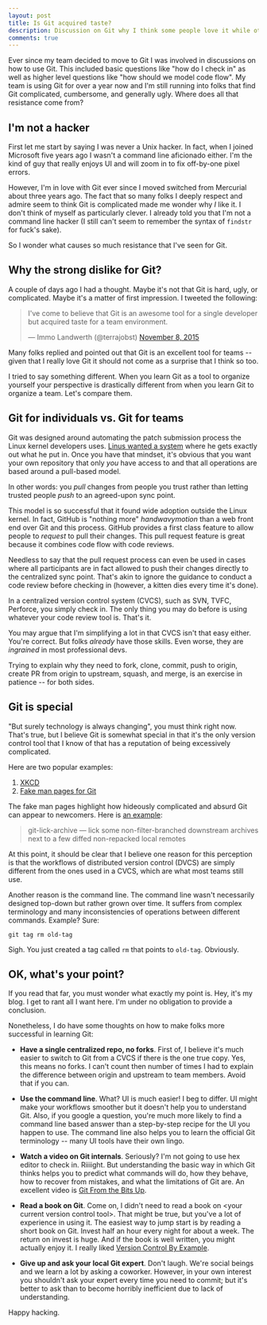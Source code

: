 ```yaml
---
layout: post
title: Is Git acquired taste?
description: Discussion on Git why I think some people love it while others hate it
comments: true
---
```


Ever since my team decided to move to Git I was involved in discussions on how to use Git. This included basic questions like "how do I check in" as well as
higher level questions like "how should we model code flow". My team is using Git for over a year now and I'm still running into folks that find Git complicated, cumbersome, and generally ugly. Where does all that resistance come from?

## I'm not a hacker

First let me start by saying I was never a Unix hacker. In fact, when I joined Microsoft five years ago I wasn't a command line aficionado either. I'm the kind of guy that really enjoys UI and will zoom in to fix off-by-one pixel errors.

However, I'm in love with Git ever since I moved switched from Mercurial about three years ago. The fact that so many folks I deeply respect and admire seem to think Git is complicated made me wonder why *I* like it. I don't think of myself as particularly clever. I already told you that I'm not a command line hacker (I still can't seem to remember the syntax of `findstr` for fuck's sake).

So I wonder what causes so much resistance that I've seen for Git.

## Why the strong dislike for Git?

A couple of days ago I had a thought. Maybe it's not that Git is hard, ugly, or complicated. Maybe it's a matter of first impression. I tweeted the following:

<blockquote class="twitter-tweet" lang="en"><p lang="en" dir="ltr">I&#39;ve come to believe that Git is an awesome tool for a single developer but acquired taste for a team environment.</p>&mdash; Immo Landwerth (@terrajobst) <a href="https://twitter.com/terrajobst/status/663222749188329473">November 8, 2015</a></blockquote> <script async src="//platform.twitter.com/widgets.js" charset="utf-8"></script>

Many folks replied and pointed out that Git is an excellent tool for teams -- given that I really love Git it should not come as a surprise that I think so too.

I tried to say something different. When you learn Git as a tool to organize yourself your perspective is drastically different from when you learn Git to organize a team. Let's compare them.

## Git for individuals vs. Git for teams

Git was designed around automating the patch submission process the Linux kernel developers uses. [Linus wanted a system](https://www.youtube.com/watch?v=4XpnKHJAok8) where he gets exactly out what he put in. Once you have that mindset, it's obvious that you want your own repository that only *you* have access to and that all operations are based around a pull-based model.

In other words: you *pull* changes from people you trust rather than letting trusted people *push* to an agreed-upon sync point.

This model is so successful that it found wide adoption outside the Linux kernel. In fact, GitHub is "nothing more" *handwavymotion* than a web front end over Git and this process. GitHub provides a first class feature to allow people to *request* to pull their changes. This pull request feature is great because it combines code flow with code reviews.

Needless to say that the pull request process can even be used in cases where all participants are in fact allowed to push their changes directly to the centralized sync point. That's akin to ignore the guidance to conduct a code review before checking in (however, a kitten dies every time it's done).

In a centralized version control system (CVCS), such as SVN, TVFC, Perforce, you simply check in. The only thing you may do before is using whatever your code review tool is. That's it.

You may argue that I'm simplifying a lot in that CVCS isn't that easy either. You're correct. But folks *already* have those skills. Even worse, they are *ingrained* in most professional devs.

Trying to explain why they need to fork, clone, commit, push to origin, create PR from origin to upstream, squash, and merge, is an exercise in patience -- for both sides.

## Git is special

"But surely technology is always changing", you must think right now. That's true, but I believe Git is somewhat special in that it's the only version control tool that I know of that has a reputation of being excessively complicated.

Here are two popular examples:

1. [XKCD](http://xkcd.com/1597/)
2. [Fake man pages for Git](http://git-man-page-generator.lokaltog.net)

The fake man pages highlight how hideously complicated and absurd Git can appear to newcomers. Here is [an example](http://git-man-page-generator.lokaltog.net/#4ae83247df429db41968bc5618c22612):

> git-lick-archive — lick some non-filter-branched downstream archives next to a few diffed non-repacked local remotes

At this point, it should be clear that I believe one reason for this perception is that the workflows of distributed version control (DVCS) are simply different from the ones used in a CVCS, which are what most teams still use.

Another reason is the command line. The command line wasn't necessarily designed top-down but rather grown over time. It suffers from complex terminology and many inconsistencies of operations between different commands. Example? Sure:

```
git tag rm old-tag
```

Sigh. You just created a tag called `rm` that points to `old-tag`. Obviously.

## OK, what's your point?

If you read that far, you must wonder what exactly my point is. Hey, it's my blog. I get to rant all I want here. I'm under no obligation to provide a conclusion.

Nonetheless, I do have some thoughts on how to make folks more successful in learning Git:

* **Have a single centralized repo, no forks**. First of, I believe it's much easier to switch to Git from a CVCS if there is the one true copy. Yes, this means no forks. I can't count then number of times I had to explain the difference between origin and upstream to team members. Avoid that if you can.

* **Use the command line**. What? UI is much easier! I beg to differ. UI might make your workflows smoother but it doesn't help you to understand Git. Also, if you google a question, you're much more likely to find a command line based answer than a step-by-step recipe for the UI you happen to use. The command line also helps you to learn the official Git terminology -- many UI tools have their own lingo.

* **Watch a video on Git internals**. Seriously? I'm not going to use hex editor to check in. Riiiight. But understanding the basic way in which Git thinks helps you to predict what commands will do, how they behave, how to recover from mistakes, and what the limitations of Git are. An excellent video is [Git From the Bits Up](https://www.youtube.com/watch?v=MYP56QJpDr4).

* **Read a book on Git**. Come on, I didn't need to read a book on \<your current version control tool\>. That might be true, but you've a lot of experience in using it. The easiest way to jump start is by reading a short book on Git. Invest half an hour every night for about a week. The return on invest is huge. And if the book is well written, you might actually enjoy it. I really liked [Version Control By Example](http://www.amazon.com/dp/0983507902).

* **Give up and ask your local Git expert**. Don't laugh. We're social beings and we learn a lot by asking a coworker. However, in your own interest you shouldn't ask your expert every time you need to commit; but it's better to ask than to become horribly inefficient due to lack of understanding.

Happy hacking.
